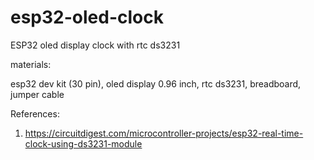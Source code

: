# esp32-oled-clock
ESP32 oled display clock with rtc ds3231

materials:

esp32 dev kit (30 pin), oled display 0.96 inch, rtc ds3231, breadboard, jumper cable

References:

1. https://circuitdigest.com/microcontroller-projects/esp32-real-time-clock-using-ds3231-module


